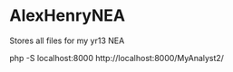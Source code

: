 # AlexHenryNEA
Stores all files for my yr13 NEA

php -S localhost:8000
http://localhost:8000/MyAnalyst2/